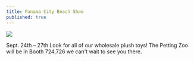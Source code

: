 ```yaml
---
title: Panama City Beach Show
published: true
---
```

![](/static/uploads/panamagift-919-900x158-temp.jpg)

Sept. 24th – 27th Look for all of our wholesale plush toys! The Petting Zoo will be in Booth 724,726 we can't wait to see you there.
